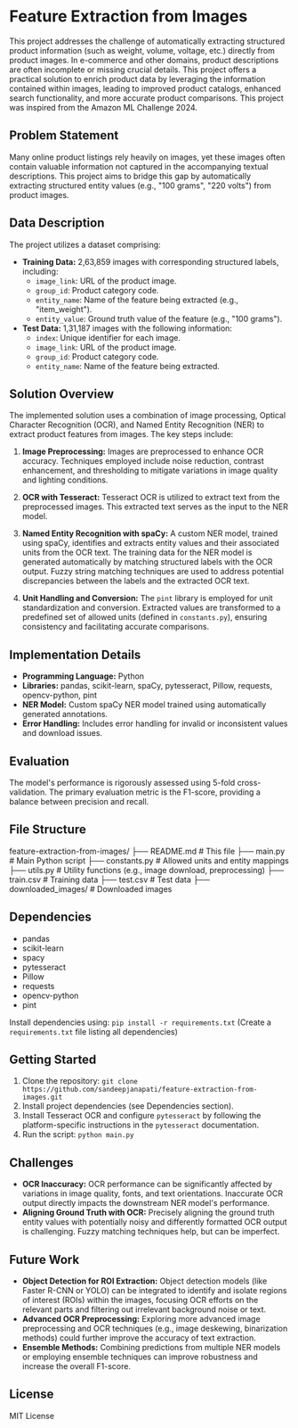 # Feature Extraction from Images

This project addresses the challenge of automatically extracting structured product information (such as weight, volume, voltage, etc.) directly from product images. In e-commerce and other domains, product descriptions are often incomplete or missing crucial details. This project offers a practical solution to enrich product data by leveraging the information contained within images, leading to improved product catalogs, enhanced search functionality, and more accurate product comparisons. This project was inspired from the Amazon ML Challenge 2024.


## Problem Statement

Many online product listings rely heavily on images, yet these images often contain valuable information not captured in the accompanying textual descriptions.  This project aims to bridge this gap by automatically extracting structured entity values (e.g., "100 grams", "220 volts") from product images.

## Data Description

The project utilizes a dataset comprising:

*   **Training Data:** 2,63,859 images with corresponding structured labels, including:
    *   `image_link`: URL of the product image.
    *   `group_id`: Product category code.
    *   `entity_name`: Name of the feature being extracted (e.g., "item_weight").
    *   `entity_value`:  Ground truth value of the feature (e.g., "100 grams").
*   **Test Data:** 1,31,187 images with the following information:
    *   `index`: Unique identifier for each image.
    *   `image_link`: URL of the product image.
    *   `group_id`: Product category code.
    *   `entity_name`:  Name of the feature being extracted.


## Solution Overview

The implemented solution uses a combination of image processing, Optical Character Recognition (OCR), and Named Entity Recognition (NER) to extract product features from images. The key steps include:

1.  **Image Preprocessing:** Images are preprocessed to enhance OCR accuracy. Techniques employed include noise reduction, contrast enhancement, and thresholding to mitigate variations in image quality and lighting conditions.

2.  **OCR with Tesseract:** Tesseract OCR is utilized to extract text from the preprocessed images. This extracted text serves as the input to the NER model.

3.  **Named Entity Recognition with spaCy:** A custom NER model, trained using spaCy, identifies and extracts entity values and their associated units from the OCR text. The training data for the NER model is generated automatically by matching structured labels with the OCR output.  Fuzzy string matching techniques are used to address potential discrepancies between the labels and the extracted OCR text.

4.  **Unit Handling and Conversion:** The `pint` library is employed for unit standardization and conversion. Extracted values are transformed to a predefined set of allowed units (defined in `constants.py`), ensuring consistency and facilitating accurate comparisons.

## Implementation Details

*   **Programming Language:** Python
*   **Libraries:** pandas, scikit-learn, spaCy, pytesseract, Pillow, requests, opencv-python, pint
*   **NER Model:** Custom spaCy NER model trained using automatically generated annotations.
*   **Error Handling:** Includes error handling for invalid or inconsistent values and download issues.

## Evaluation

The model's performance is rigorously assessed using 5-fold cross-validation. The primary evaluation metric is the F1-score, providing a balance between precision and recall.


## File Structure

feature-extraction-from-images/
├── README.md # This file
├── main.py # Main Python script
├── constants.py # Allowed units and entity mappings
├── utils.py # Utility functions (e.g., image download, preprocessing)
├── train.csv # Training data
├── test.csv # Test data
├── downloaded_images/ # Downloaded images



## Dependencies

*   pandas
*   scikit-learn
*   spacy
*   pytesseract
*   Pillow
*   requests
*   opencv-python
*   pint

Install dependencies using: `pip install -r requirements.txt` (Create a `requirements.txt` file listing all dependencies)


## Getting Started

1.  Clone the repository: `git clone https://github.com/sandeepjanapati/feature-extraction-from-images.git`
2.  Install project dependencies (see Dependencies section).
3.  Install Tesseract OCR and configure `pytesseract` by following the platform-specific instructions in the `pytesseract` documentation.
4.  Run the script: `python main.py`


## Challenges

*   **OCR Inaccuracy:**  OCR performance can be significantly affected by variations in image quality, fonts, and text orientations. Inaccurate OCR output directly impacts the downstream NER model's performance.
*   **Aligning Ground Truth with OCR:** Precisely aligning the ground truth entity values with potentially noisy and differently formatted OCR output is challenging.  Fuzzy matching techniques help, but can be imperfect.

## Future Work

*   **Object Detection for ROI Extraction:**  Object detection models (like Faster R-CNN or YOLO) can be integrated to identify and isolate regions of interest (ROIs) within the images, focusing OCR efforts on the relevant parts and filtering out irrelevant background noise or text.
*   **Advanced OCR Preprocessing:**  Exploring more advanced image preprocessing and OCR techniques (e.g., image deskewing, binarization methods) could further improve the accuracy of text extraction.
*   **Ensemble Methods:**  Combining predictions from multiple NER models or employing ensemble techniques can improve robustness and increase the overall F1-score.

## License

MIT License